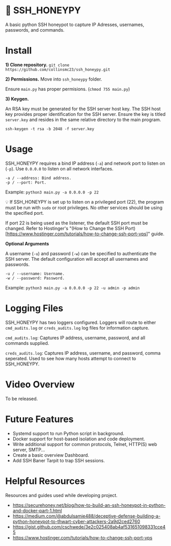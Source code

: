 # 🍯 SSH_HONEYPY
A basic python SSH honeypot to capture IP Adresses, usernames, passwords, and commands.

# Install

**1) Clone repository.**
`git clone https://github.com/collinsmc23/ssh_honeypy.git`

**2) Permissions.**
Move into `ssh_honeypy` folder.

Ensure `main.py` has proper permisions. (`chmod 755 main.py`)

**3) Keygen.**

An RSA key must be generated for the SSH server host key. The SSH host key provides proper identification for the SSH server. Ensure the key is titled `server.key` and resides in the same relative directory to the main program.

`ssh-keygen -t rsa -b 2048 -f server.key`

# Usage

SSH_HONEYPY requires a bind IP address (`-a`) and network port to listen on (`-p`). Use `0.0.0.0` to listen on all network interfaces. 

```
-a / --address: Bind address.
-p / --port: Port.
```

Example: `python3 main.py -a 0.0.0.0 -p 22`

💡 If SSH_HONEYPY is set up to listen on a privileged port (22), the program must be run with `sudo` or root privileges. No other services should be using the specified port. 

If port 22 is being used as the listener, the default SSH port must be changed. Refer to Hostinger's "(How to Change the SSH Port)[https://www.hostinger.com/tutorials/how-to-change-ssh-port-vps]" guide.

**Optional Arguments**

A username (`-u`) and password (`-w`) can be specified to authenticate the SSH server. The default configuration will accept all usernames and passwords.

```
-u / --username: Username.
-w / --password: Password.
```

Example: `python3 main.py -a 0.0.0.0 -p 22 -u admin -p admin`

# Logging Files

SSH_HONEYPY has two loggers configured. Loggers will route to either `cmd_audits.log` or `creds_audits.log` log files for information capture.

`cmd_audits.log`: Captures IP address, username, password, and all commands supplied.

`creds_audits.log`: Captures IP address, username, and password, comma seperated. Used to see how many hosts attempt to connect to SSH_HONEYPY.

# Video Overview

To be released.

# Future Features

- Systemd support to run Python script in background.
- Docker support for host-based isolation and code deployment.
- Write additional support for common protocols, Telnet, HTTP(S) web server, SMTP...
- Create a basic overview Dashboard.
- Add SSH Baner Tarpit to trap SSH sessions.

# Helpful Resources

Resources and guides used while developing project.

- https://securehoney.net/blog/how-to-build-an-ssh-honeypot-in-python-and-docker-part-1.html 
- https://medium.com/@abdulsamie488/deceptive-defense-building-a-python-honeypot-to-thwart-cyber-attackers-2a9d2ced2760
- https://gist.github.com/cschwede/3e2c025408ab4af531651098331cce45
- https://www.hostinger.com/tutorials/how-to-change-ssh-port-vps